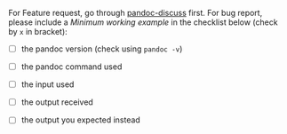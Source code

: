 For Feature request, go through [pandoc-discuss](https://groups.google.com/forum/#!forum/pandoc-discuss) first.
For bug report, please include a *Minimum working example* in the checklist below (check by `x` in bracket):

- [ ] the pandoc version (check using `pandoc -v`)

- [ ] the pandoc command used

- [ ] the input used

- [ ] the output received

- [ ] the output you expected instead
